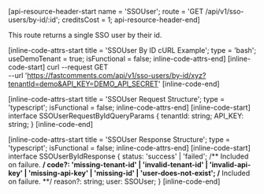 [api-resource-header-start name = 'SSOUser'; route = 'GET /api/v1/sso-users/by-id/:id'; creditsCost = 1; api-resource-header-end]

This route returns a single SSO user by their id.

[inline-code-attrs-start title = 'SSOUser By ID cURL Example'; type = 'bash'; useDemoTenant = true; isFunctional = false; inline-code-attrs-end]
[inline-code-start]
curl --request GET \
  --url 'https://fastcomments.com/api/v1/sso-users/by-id/xyz?tenantId=demo&API_KEY=DEMO_API_SECRET'
[inline-code-end]

[inline-code-attrs-start title = 'SSOUser Request Structure'; type = 'typescript'; isFunctional = false; inline-code-attrs-end]
[inline-code-start]
interface SSOUserRequestByIdQueryParams {
    tenantId: string;
    API_KEY: string;
}
[inline-code-end]

[inline-code-attrs-start title = 'SSOUser Response Structure'; type = 'typescript'; isFunctional = false; inline-code-attrs-end]
[inline-code-start]
interface SSOUserByIdResponse {
    status: 'success' | 'failed';
    /** Included on failure. **/
    code?: 'missing-tenant-id' | 'invalid-tenant-id' | 'invalid-api-key' | 'missing-api-key' | 'missing-id' | 'user-does-not-exist';
    /** Included on failure. **/
    reason?: string;
    user: SSOUser;
}
[inline-code-end]
